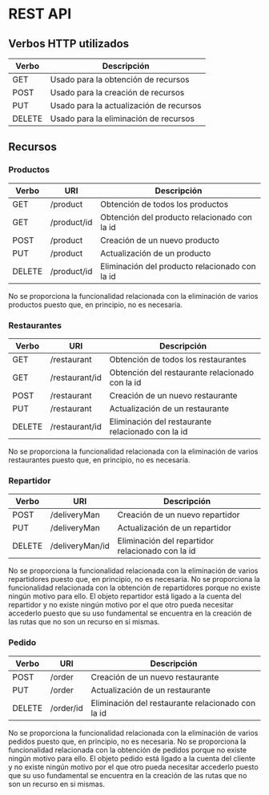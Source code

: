 # REST API

## Verbos HTTP utilizados

| Verbo	| Descripción	|
|---	|---		|
| GET	| Usado para la obtención de recursos	|
| POST	| Usado para la creación de recursos	|
| PUT	| Usado para la actualización de recursos|
| DELETE| Usado para la eliminación de recursos	|

## Recursos

### Productos

| Verbo	| URI		| Descripción						|
| ---	| ---		| ---							|
| GET	| /product	| Obtención de todos los productos			|
| GET	| /product/id	| Obtención del producto relacionado con la id		|
| POST	| /product	| Creación de un nuevo producto				|
| PUT	| /product	| Actualización de un producto				|
| DELETE| /product/id	| Eliminación del producto relacionado con la id	|

No se proporciona la funcionalidad relacionada con la eliminación de varios productos puesto que, en principio, no es necesaria.


### Restaurantes

| Verbo	| URI		| Descripción						|
| ---	| ---		| ---							|
| GET	| /restaurant	| Obtención de todos los restaurantes			|
| GET	| /restaurant/id| Obtención del restaurante relacionado con la id	|
| POST	| /restaurant	| Creación de un nuevo restaurante			|
| PUT	| /restaurant	| Actualización de un restaurante			|
| DELETE| /restaurant/id| Eliminación del restaurante relacionado con la id	|

No se proporciona la funcionalidad relacionada con la eliminación de varios restaurantes puesto que, en principio, no es necesaria.


### Repartidor

| Verbo	| URI			| Descripción						|
| ---	| ---			| ---							|
| POST	| /deliveryMan		| Creación de un nuevo repartidor			|
| PUT	| /deliveryMan		| Actualización de un repartidor			|
| DELETE| /deliveryMan/id	| Eliminación del repartidor relacionado con la id	|

No se proporciona la funcionalidad relacionada con la eliminación de varios repartidores puesto que, en principio, no es necesaria.
No se proporciona la funcionalidad relacionada con la obtención de repartidores porque no existe ningún motivo para ello. El objeto repartidor está ligado a la cuenta del repartidor y no existe ningún motivo por el que otro pueda necesitar accederlo puesto que su uso fundamental se encuentra en la creación de las rutas que no son un recurso en si mismas.


### Pedido

| Verbo	| URI		| Descripción						|
| ---	| ---		| ---							|
| POST	| /order	| Creación de un nuevo restaurante			|
| PUT	| /order	| Actualización de un restaurante			|
| DELETE| /order/id	| Eliminación del restaurante relacionado con la id	|

No se proporciona la funcionalidad relacionada con la eliminación de varios pedidos puesto que, en principio, no es necesaria.
No se proporciona la funcionalidad relacionada con la obtención de pedidos porque no existe ningún motivo para ello. El objeto pedido está ligado a la cuenta del cliente y no existe ningún motivo por el que otro pueda necesitar accederlo puesto que su uso fundamental se encuentra en la creación de las rutas que no son un recurso en si mismas.

